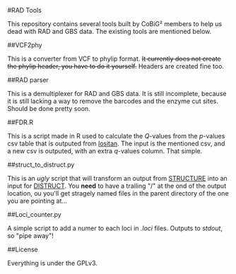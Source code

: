 #RAD Tools

This repository contains several tools built by CoBiG² members to help us dead with RAD and GBS data.
The existing tools are mentioned below.


##VCF2phy

This is a converter from VCF to phylip format. ~~It currently does not create the phylip header, you have to do it yourself.~~ Headers are created fine too.


##RAD parser

This is a demultiplexer for RAD and GBS data. It is still incomplete, because it is still lacking a way to remove the barcodes and the enzyme cut sites. Should be done pretty soon.


##FDR.R

This is a script made in R used to calculate the *Q*-values from the *p*-values csv table that is outputed from [lositan](http://popgen.net/soft/lositan/).
The input is the mentioned csv, and a new csv is outputed, with an extra *q*-values column. 
That simple.


##struct_to_distruct.py

This is an *ugly* script that will transform an output from [STRUCTURE](http://pritchardlab.stanford.edu/structure.html) into an input for [DISTRUCT](http://web.stanford.edu/group/rosenberglab/distruct.html).
You **need** to have a trailing "/" at the ond of the output location, ou you'll get stragely named files in the parent directory of the one you are pointing at...


##Loci_counter.py

A simple script to add a numer to each loci in *.loci* files. Outputs to *stdout*, so "pipe away"!



##License

Everything is under the GPLv3.
